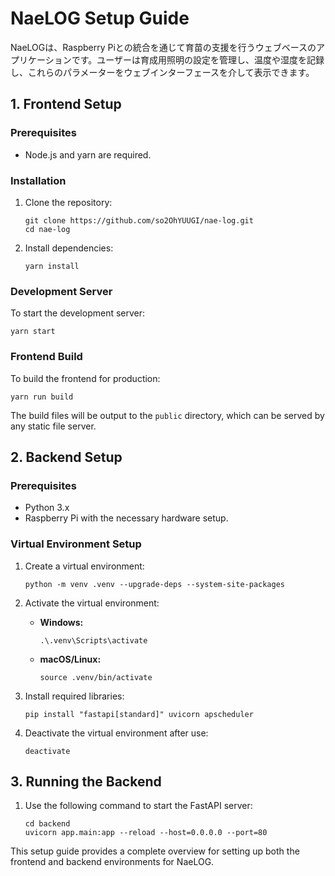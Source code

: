 # NaeLOG Setup Guide

NaeLOGは、Raspberry Piとの統合を通じて育苗の支援を行うウェブベースのアプリケーションです。ユーザーは育成用照明の設定を管理し、温度や湿度を記録し、これらのパラメーターをウェブインターフェースを介して表示できます。

## 1. Frontend Setup

### Prerequisites

- Node.js and yarn are required.

### Installation

1. Clone the repository:

   ```
   git clone https://github.com/so2OhYUUGI/nae-log.git
   cd nae-log
   ```

2. Install dependencies:

   ```
   yarn install
   ```

### Development Server

To start the development server:

```
yarn start
```

### Frontend Build

To build the frontend for production:

```
yarn run build
```

The build files will be output to the `public` directory, which can be served by any static file server.

## 2. Backend Setup

### Prerequisites

- Python 3.x
- Raspberry Pi with the necessary hardware setup.

### Virtual Environment Setup

1. Create a virtual environment:

   ```
   python -m venv .venv --upgrade-deps --system-site-packages
   ```

2. Activate the virtual environment:

   - **Windows:**
     ```
     .\.venv\Scripts\activate
     ```
   - **macOS/Linux:**
     ```
     source .venv/bin/activate
     ```

3. Install required libraries:

   ```
   pip install "fastapi[standard]" uvicorn apscheduler
   ```

4. Deactivate the virtual environment after use:

   ```
   deactivate
   ```

## 3. Running the Backend

1. Use the following command to start the FastAPI server:

   ```
   cd backend
   uvicorn app.main:app --reload --host=0.0.0.0 --port=80
   ```

This setup guide provides a complete overview for setting up both the frontend and backend environments for NaeLOG.
